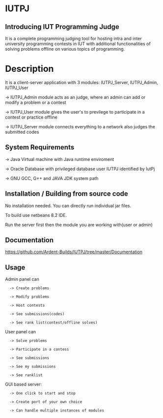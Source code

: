 # IUTPJ

## Introducing IUT Programming Judge

It is a complete programming judging tool for hosting intra and inter university programming contests in IUT with additional functionalities of solving problems offline on various topics of programming.

# Description

It is a client-server application with 3 modules: IUTPJ_Server, IUTPJ_Admin, IUTPJ_User

-> IUTPJ_Admin module acts as an judge, where an admin can add or modify a problem or a contest

-> IUTPJ_User module gives the user's to previlege to participate in a contest or practice offline

-> IUTPJ_Server module connects everything to a network also judges the submitted codes

## System Requirements

-> Java Virtual machine with Java runtime enviroment

-> Oracle Database with privileged database user IUTPJ identified by IutPj

-> GNU GCC, G++ and JAVA JDK system path

## Installation / Building from source code

No installation needed. You can directly run individual jar files.

To build use netbeans 8.2 IDE.

Run the server first then the module you are working with(user or admin)

## Documentation

https://github.com/Ardent-Builds/IUTPJ/tree/master/Documentation


## Usage

Admin panel can 

      -> Create problems
      
      -> Modify problems
      
      -> Host contests
      
      -> See submissions(codes)
      
      -> See rank list(contest/offline solves)
      
User panel can

      -> Solve problems
      
      -> Participate in a contess
      
      -> See submissions
      
      -> See my submissions
      
      -> See ranklist
      
GUI based server: 

      -> One click to start and stop
      
      -> Create port of your own choice
      
      -> Can handle multiple instances of modules



